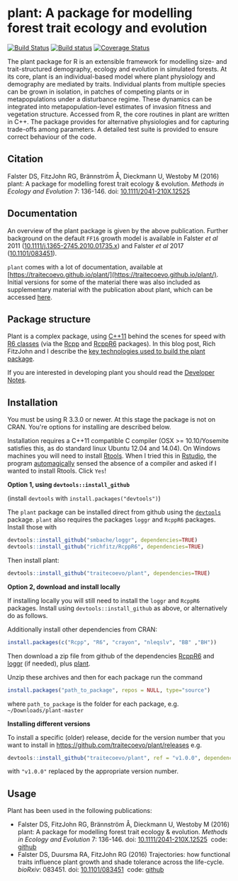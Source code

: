 # plant: A package for modelling forest trait ecology and evolution

[![Build Status](https://travis-ci.org/traitecoevo/plant.png?branch=master)](https://travis-ci.org/traitecoevo/plant)
[![Build status](https://ci.appveyor.com/api/projects/status/github/traitecoevo/plant?branch=master&svg=true)](https://ci.appveyor.com/project/traitecoevo/plant/branch/master)
[![Coverage Status](https://coveralls.io/repos/github/traitecoevo/plant/badge.svg?branch=master)](https://coveralls.io/github/traitecoevo/plant?branch=master)


The plant package for R is an extensible framework for modelling size- and trait-structured demography, ecology and evolution in simulated forests. At its core, plant is an individual-based model where plant physiology and demography are mediated by traits. Individual plants from multiple species can be grown in isolation, in patches of competing plants or in metapopulations under a disturbance regime. These dynamics can be integrated into metapopulation-level estimates of invasion fitness and vegetation structure. Accessed from R, the core routines in plant are written in C++. The package provides for alternative physiologies and for capturing trade-offs among parameters. A detailed test suite is provided to ensure correct behaviour of the code.

## Citation

Falster DS, FitzJohn RG, Brännström Å, Dieckmann U, Westoby M (2016) plant: A package for modelling forest trait ecology & evolution. *Methods in Ecology and Evolution* 7: 136-146. doi: [10.1111/2041-210X.12525](http://doi.org/10.1111/2041-210X.12525)

## Documentation

An overview of the plant package is given by the above publication. Further background on the default `FF16` growth model is available in Falster *et al* 2011 ([10.1111/j.1365-2745.2010.01735.x](http://doi.org/10.1111/j.1365-2745.2010.01735.x)) and Falster *et al* 2017 ([10.1101/083451](http://doi.org/10.1101/083451)).

`plant` comes with a lot of documentation, available at [https://traitecoevo.github.io/plant/](https://traitecoevo.github.io/plant/). Initial versions for some of the material there was also  included as supplementary material with the publication about plant, which can be accessed [here](http://onlinelibrary.wiley.com/doi/10.1111/2041-210X.12525/abstract#footer-support-info). 


## Package structure

Plant is a complex package, using [C++11](https://en.wikipedia.org/wiki/C%2B%2B11) behind the scenes for speed with [R6 classes](https://cran.r-project.org/web/packages/R6/vignettes/Introduction.html) (via the [Rcpp](https://cran.r-project.org/web/packages/Rcpp/index.html) and [RcppR6](https://github.com/richfitz/RcppR6) packages).  In this blog post, Rich FitzJohn and I describe the [key technologies used to build the plant package](https://methodsblog.wordpress.com/2016/02/23/plant/). 

If you are interested in developing plant you should read the [Developer Notes](https://traitecoevo.github.io/plant/articles/developer_notes.html).

## Installation

You must be using R 3.3.0 or newer. At this stage the package is not on CRAN. You're options for installing are described below.

Installation requires a C++11 compatible C compiler (OSX >= 10.10/Yosemite satisfies this, as do standard linux Ubuntu 12.04 and 14.04). On Windows machines you will need to install [Rtools](http://cran.r-project.org/bin/windows/Rtools/). When I tried this in [Rstudio](https://www.rstudio.com/), the program [automagically](https://en.oxforddictionaries.com/definition/automagically) sensed the absence of a compiler and asked if I wanted to install Rtools. Click `Yes`!

**Option 1, using `devtools::install_github`**

(install `devtools` with `install.packages("devtools")`)

The `plant` package can be installed direct from github using the [`devtools`](https://cran.r-project.org/web/packages/devtools/index.html) package. `plant` also requires the packages `loggr` and `RcppR6` packages. Install those with

```r
devtools::install_github("smbache/loggr", dependencies=TRUE)
devtools::install_github("richfitz/RcppR6", dependencies=TRUE)
```

Then install plant:

```r
devtools::install_github("traitecoevo/plant", dependencies=TRUE)
```

**Option 2, download and install locally**

If installing locally you will still need to install the `loggr` and `RcppR6` packages. Install using `devtools::install_github` as above, or alternatively do as follows.

Additionally install other dependencies from CRAN:

```r
install.packages(c("Rcpp", "R6", "crayon", "nleqslv", "BB" ,"BH"))
``` 

Then download a zip file from github of the dependencies [RcppR6](https://github.com/richfitz/RcppR6/archive/master.zip) and [loggr](https://github.com/smbache/loggr/archive/master.zip) (if needed), plus [plant](https://github.com/traitecoevo/plant/archive/master.zip). 

Unzip these archives and then for each package run the command

```r
install.packages("path_to_package", repos = NULL, type="source")

```
where `path_to_package` is the folder for each package, e.g. `~/Downloads/plant-master`

**Installing different versions** 

To install a specific (older) release, decide for the version number that you want to install in https://github.com/traitecoevo/plant/releases  e.g.

```r
devtools::install_github("traitecoevo/plant", ref = "v1.0.0", dependencies=TRUE)
```

with `"v1.0.0"` replaced by the appropriate version number.

## Usage

Plant has been used in the following publications:

- Falster DS, FitzJohn RG, Brännström Å, Dieckmann U, Westoby M (2016) plant: A package for modelling forest trait ecology & evolution. *Methods in Ecology and Evolution* 7: 136-146. doi: [10.1111/2041-210X.12525](http://doi.org/10.1111/2041-210X.12525)&nbsp; code: [github](https://github.com/traitecoevo/plant_paper)
- Falster DS, Duursma RA, FitzJohn RG (2016) Trajectories: how functional traits influence plant growth and shade tolerance across the life-cycle. *bioRxiv*: 083451. doi: [10.1101/083451](http://doi.org/10.1101/083451)&nbsp; code: [github](https://github.com/traitecoevo/growth_trajectories)
